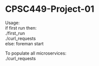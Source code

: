 # CPSC449-Project-01
Usage:<br /> 
&#9;if first run then:<br />
&#9;&#9;./first_run <br /> 
&#9;&#9;./curl_requests <br />
&#9;else:
&#9;&#9;foreman start <br />

To populate all microservices:<br />
&#9;./curl_requests
